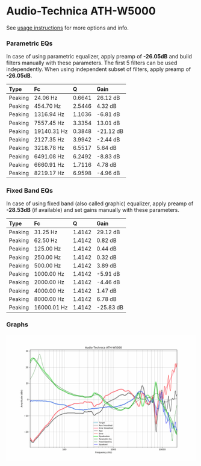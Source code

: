 # Audio-Technica ATH-W5000
See [usage instructions](https://github.com/jaakkopasanen/AutoEq#usage) for more options and info.

### Parametric EQs
In case of using parametric equalizer, apply preamp of **-26.05dB** and build filters manually
with these parameters. The first 5 filters can be used independently.
When using independent subset of filters, apply preamp of **-26.05dB**.

| Type    | Fc          |      Q | Gain      |
|:--------|:------------|:-------|:----------|
| Peaking | 24.06 Hz    | 0.6641 | 26.12 dB  |
| Peaking | 454.70 Hz   | 2.5446 | 4.32 dB   |
| Peaking | 1316.94 Hz  | 1.1036 | -6.81 dB  |
| Peaking | 7557.45 Hz  | 3.3354 | 13.01 dB  |
| Peaking | 19140.31 Hz | 0.3848 | -21.12 dB |
| Peaking | 2127.35 Hz  | 3.9942 | -2.44 dB  |
| Peaking | 3218.78 Hz  | 6.5517 | 5.64 dB   |
| Peaking | 6491.08 Hz  | 6.2492 | -8.83 dB  |
| Peaking | 6660.91 Hz  | 1.7116 | 4.78 dB   |
| Peaking | 8219.17 Hz  | 6.9598 | -4.96 dB  |

### Fixed Band EQs
In case of using fixed band (also called graphic) equalizer, apply preamp of **-28.53dB**
(if available) and set gains manually with these parameters.

| Type    | Fc          |      Q | Gain      |
|:--------|:------------|:-------|:----------|
| Peaking | 31.25 Hz    | 1.4142 | 29.12 dB  |
| Peaking | 62.50 Hz    | 1.4142 | 0.82 dB   |
| Peaking | 125.00 Hz   | 1.4142 | 0.44 dB   |
| Peaking | 250.00 Hz   | 1.4142 | 0.32 dB   |
| Peaking | 500.00 Hz   | 1.4142 | 3.89 dB   |
| Peaking | 1000.00 Hz  | 1.4142 | -5.91 dB  |
| Peaking | 2000.00 Hz  | 1.4142 | -4.46 dB  |
| Peaking | 4000.00 Hz  | 1.4142 | 1.47 dB   |
| Peaking | 8000.00 Hz  | 1.4142 | 6.78 dB   |
| Peaking | 16000.01 Hz | 1.4142 | -25.83 dB |

### Graphs
![](./Audio-Technica%20ATH-W5000.png)